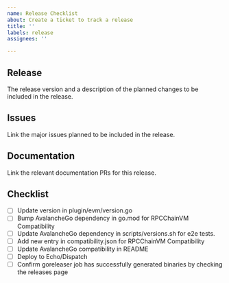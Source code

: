 ```yaml
---
name: Release Checklist
about: Create a ticket to track a release
title: ''
labels: release
assignees: ''

---
```


## Release

The release version and a description of the planned changes to be included in the release.

## Issues

Link the major issues planned to be included in the release.

## Documentation

Link the relevant documentation PRs for this release.

## Checklist

- [ ] Update version in plugin/evm/version.go
- [ ] Bump AvalancheGo dependency in go.mod for RPCChainVM Compatibility
- [ ] Update AvalancheGo dependency in scripts/versions.sh for e2e tests.
- [ ] Add new entry in compatibility.json for RPCChainVM Compatibility
- [ ] Update AvalancheGo compatibility in README
- [ ] Deploy to Echo/Dispatch
- [ ] Confirm goreleaser job has successfully generated binaries by checking the releases page
